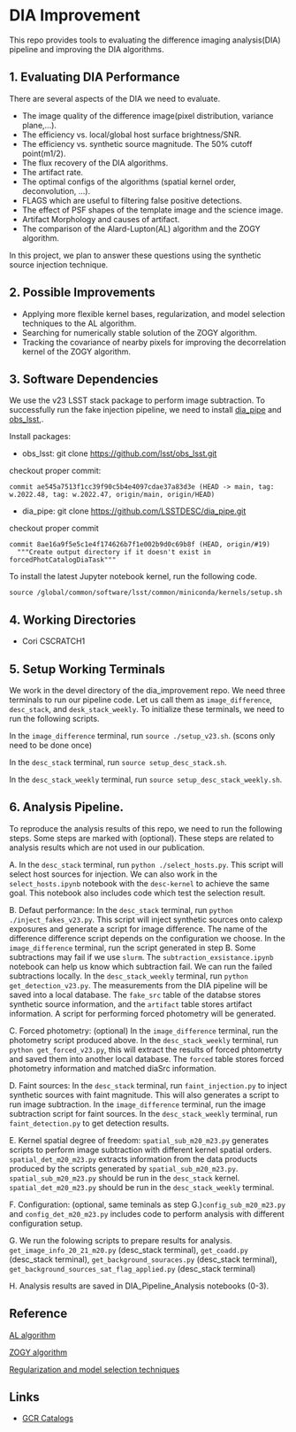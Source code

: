 # DIA Improvement

This repo provides tools to evaluating the difference imaging analysis(DIA) pipeline and improving the DIA algorithms.

## 1. Evaluating DIA Performance

There are several aspects of the DIA we need to evaluate.
- The image quality of the difference image(pixel distribution, variance plane,...).
- The efficiency vs. local/global host surface brightness/SNR.
- The efficiency vs. synthetic source magnitude. The 50% cutoff point(m1/2).
- The flux recovery of the DIA algorithms.
- The artifact rate.
- The optimal configs of the algorithms (spatial kernel order, deconvolution, ...).
- FLAGS which are useful to filtering false positive detections.
- The effect of PSF shapes of the template image and the science image.
- Artifact Morphology and causes of artifact.
- The comparison of the Alard-Lupton(AL) algorithm and the ZOGY algorithm.

In this project, we plan to answer these questions using the synthetic source injection technique.

## 2. Possible Improvements

- Applying more flexible kernel bases, regularization, and model selection techniques to the AL algorithm.
- Searching for numerically stable solution of the ZOGY algorithm.
- Tracking the covariance of nearby pixels for improving the decorrelation kernel of the ZOGY algorithm.

## 3. Software Dependencies

We use the v23 LSST stack package to perform image subtraction. To successfully run the fake injection pipeline, we need to install [dia_pipe](https://github.com/LSSTDESC/dia_pipe) and [obs_lsst](https://github.com/lsst/obs_lsst),.

Install packages:

- obs_lsst: git clone https://github.com/lsst/obs_lsst.git

checkout proper commit:
```
commit ae545a7513f1cc39f90c5b4e4097cdae37a83d3e (HEAD -> main, tag: w.2022.48, tag: w.2022.47, origin/main, origin/HEAD)
```

- dia_pipe: git clone https://github.com/LSSTDESC/dia_pipe.git

checkout proper commit
```
commit 8ae16a9f5e5c1e4f174626b7f1e002b9d0c69b8f (HEAD, origin/#19)
  """Create output directory if it doesn't exist in forcedPhotCatalogDiaTask"""
```

 To install the latest Jupyter notebook kernel, run the following code.
 
 `source /global/common/software/lsst/common/miniconda/kernels/setup.sh`

## 4. Working Directories

- Cori CSCRATCH1

## 5. Setup Working Terminals

We work in the devel directory of the dia_improvement repo. We need three terminals to run our pipeline code. Let us call them as `image_difference`, `desc_stack`, and `desk_stack_weekly`. To initialize these terminals, we need to run the following scripts.

In the `image_difference` terminal, run `source ./setup_v23.sh`. (scons only need to be done once)

In the `desc_stack` terminal, run `source setup_desc_stack.sh`.

In the `desc_stack_weekly` terminal, run `source setup_desc_stack_weekly.sh`.

## 6. Analysis Pipeline.
To reproduce the analysis results of this repo, we need to run the following steps. Some steps are marked with (optional). These steps are related to analysis results which are not used in our publication.

A. In the `desc_stack` terminal, run `python ./select_hosts.py`. This script will select host sources for injection. We can also work in the `select_hosts.ipynb` notebook with the `desc-kernel` to achieve the same goal. This notebook also includes code which test the selection result.

B. Defaut performance: In the `desc_stack` terminal, run `python ./inject_fakes_v23.py`. This script will inject synthetic sources onto calexp exposures and generate a script for image difference. The name of the difference difference script depends on the configuration we choose. In the `image_difference` terminal, run the script generated in step B. Some subtractions may fail if we use `slurm`. The `subtraction_exsistance.ipynb` notebook can help us know which subtraction fail. We can run the failed subtractions locally. In the `desc_stack_weekly` terminal, run `python get_detection_v23.py`. The measurements from the DIA pipeline will be saved into a local database. The `fake_src` table of the databse stores synthetic source information, and the `artifact` table stores artifact information. A script for performing forced photometry will be generated.

C. Forced photometry: (optional) In the `image_difference` terminal, run the photometry script produced above. In the `desc_stack_weekly` terminal, run `python get_forced_v23.py`, this will extract the results of forced phtometrty and saved them into another local database. The `forced` table stores forced photometry information and matched diaSrc information.

D. Faint sources: In the `desc_stack` terminal, run `faint_injection.py` to inject synthetic sources with faint magnitude. This will also generates a script to run image subtraction. In the `image_difference` terminal, run the image subtraction script for faint sources. In the `desc_stack_weekly` terminal, run `faint_detection.py` to get detection results.

E. Kernel spatial degree of freedom: `spatial_sub_m20_m23.py` generates scripts to perform image subtraction with different kernel spatial orders. `spatial_det_m20_m23.py` extracts information from the data products produced by the scripts generated by `spatial_sub_m20_m23.py`. `spatial_sub_m20_m23.py` should be run in the `desc_stack` kernel. `spatial_det_m20_m23.py` should be run in the `desc_stack_weekly` terminal.

F. Configuration: (optional, same teminals as step G.)`config_sub_m20_m23.py` and `config_det_m20_m23.py` includes code to perform analysis with different configuration setup.

G. We run the folowing scripts to prepare results for analysis. `get_image_info_20_21_m20.py` (desc_stack terminal), `get_coadd.py` (desc_stack terminal), `get_background_souraces.py` (desc_stack terminal), `get_background_sources_sat_flag_applied.py` (desc_stack terminal)

H. Analysis results are saved in DIA_Pipeline_Analysis notebooks (0-3). 

## Reference

[AL algorithm](https://arxiv.org/abs/astro-ph/9712287)

[ZOGY algorithm](https://arxiv.org/abs/1601.02655)

[Regularization and model selection techniques](https://arxiv.org/pdf/1512.04655.pdf)

## Links

- [GCR Catalogs](https://github.com/LSSTDESC/gcr-catalogs)
